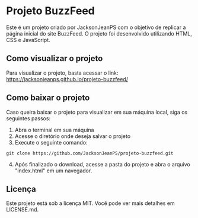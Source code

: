 # Projeto BuzzFeed

Este é um projeto criado por JacksonJeanPS com o objetivo de replicar a página inicial do site BuzzFeed. O projeto foi desenvolvido utilizando HTML, CSS e JavaScript.

## Como visualizar o projeto

Para visualizar o projeto, basta acessar o link: https://jacksonjeanps.github.io/projeto-buzzfeed/

## Como baixar o projeto

Caso queira baixar o projeto para visualizar em sua máquina local, siga os seguintes passos:

1. Abra o terminal em sua máquina
2. Acesse o diretório onde deseja salvar o projeto
3. Execute o seguinte comando:

```git clone https://github.com/JacksonJeanPS/projeto-buzzfeed.git```

4. Após finalizado o download, acesse a pasta do projeto e abra o arquivo "index.html" em um navegador.

## Licença

Este projeto está sob a licença MIT. Você pode ver mais detalhes em LICENSE.md.
